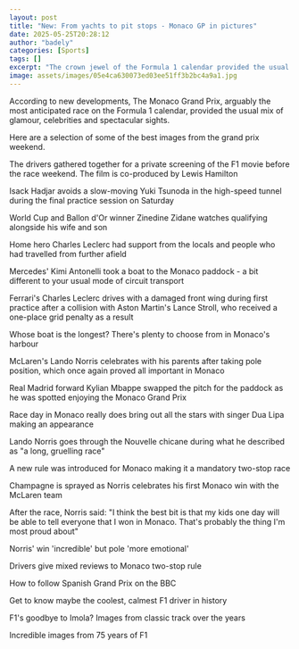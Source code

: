 ```yaml
---
layout: post
title: "New: From yachts to pit stops - Monaco GP in pictures"
date: 2025-05-25T20:28:12
author: "badely"
categories: [Sports]
tags: []
excerpt: "The crown jewel of the Formula 1 calendar provided the usual mix of glamour, celebrities and spectacular sights."
image: assets/images/05e4ca630073ed03ee51ff3b2bc4a9a1.jpg
---
```


According to new developments, The Monaco Grand Prix, arguably the most anticipated race on the Formula 1 calendar, provided the usual mix of glamour, celebrities and spectacular sights. 

Here are a selection of some of the best images from the grand prix weekend.

The drivers gathered together for a private screening of the F1 movie before the race weekend. The film is co-produced by Lewis Hamilton

Isack Hadjar avoids a slow-moving Yuki Tsunoda in the high-speed tunnel during the final practice session on Saturday

World Cup and Ballon d'Or winner Zinedine Zidane watches qualifying alongside his wife and son

Home hero Charles Leclerc had support from the locals and people who had travelled from further afield

Mercedes' Kimi Antonelli took a boat to the Monaco paddock - a bit different to your usual mode of circuit transport

Ferrari's Charles Leclerc drives with a damaged front wing during first practice after a collision with Aston Martin's Lance Stroll, who received a one-place grid penalty as a result

Whose boat is the longest? There's plenty to choose from in Monaco's harbour 

McLaren's Lando Norris celebrates with his parents after taking pole position, which once again proved all important in Monaco

Real Madrid forward Kylian Mbappe swapped the pitch for the paddock as he was spotted enjoying the Monaco Grand Prix

Race day in Monaco really does bring out all the stars with singer Dua Lipa making an appearance

Lando Norris goes through the Nouvelle chicane during what he described as "a long, gruelling race"

A new rule was introduced for Monaco making it a mandatory two-stop race

Champagne is sprayed as Norris celebrates his first Monaco win with the McLaren team

After the race, Norris said: "I think the best bit is that my kids one day will be able to tell everyone that I won in Monaco. That's probably the thing I'm most proud about"

Norris' win 'incredible' but pole 'more emotional'

Drivers give mixed reviews to Monaco two-stop rule

How to follow Spanish Grand Prix on the BBC

Get to know maybe the coolest, calmest F1 driver in history

F1's goodbye to Imola? Images from classic track over the years

Incredible images from 75 years of F1

